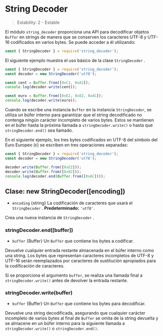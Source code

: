 # String Decoder

<!--introduced_in=v0.10.0-->

> Estability: 2 - Estable

El módulo `string_decoder` proporciona una API para decodificar objetos `Buffer` en strings de manera que se conserven los caracteres UTF-8 y UTF-16 codificados en varios bytes. Se puede acceder a él utilizando:

```js
const { StringDecoder } = require('string_decoder');
```

El siguiente ejemplo muestra el uso básico de la clase `StringDecoder` .

```js
const { StringDecoder } = require('string_decoder');
const decoder = new StringDecoder('utf8');

const cent = Buffer.from([0xC2, 0xA2]);
console.log(decoder.write(cent));

const euro = Buffer.from([0xE2, 0x82, 0xAC]);
console.log(decoder.write(euro));
```

Cuando se escribe una instancia `Buffer` en la instancia `StringDecoder`, se utiliza un búfer interno para garantizar que el string decodificado no contenga ningún carácter incompleto de varios bytes. Estos se mantienen en el búfer hasta la próxima llamada a `stringDecoder.write()` o hasta que `stringDecoder.end()` sea llamado.

En el siguiente ejemplo, los tres bytes codificados en UTF-8 del símbolo del Euro Europeo (`€`) se escriben en tres operaciones separadas:

```js
const { StringDecoder } = require('string_decoder');
const decoder = new StringDecoder('utf8');

decoder.write(Buffer.from([0xE2]));
decoder.write(Buffer.from([0x82]));
console.log(decoder.end(Buffer.from([0xAC])));
```

## Clase: new StringDecoder([encoding])

<!-- YAML
added: v0.1.99
-->

* `encoding` {string} La codificación de caracteres que usará el `StringDecoder` . **Predeterminado:** `'utf8'`.

Crea una nueva instancia de `StringDecoder` .

### stringDecoder.end([buffer])

<!-- YAML
added: v0.9.3
-->

* `buffer` {Buffer} Un `Buffer` que contiene los bytes a codificar.

Devuelve cualquier entrada restante almacenada en el búfer interno como una string. Los bytes que representan caracteres incompletos de UTF-8 y UTF-16 serán reemplazados por caracteres de sustitución apropiados para la codificación de caracteres.

Si se proporciona el argumento `buffer`, se realiza una llamada final a `stringDecoder.write()` antes de devolver la entrada restante.

### stringDecoder.write(buffer)

<!-- YAML
added: v0.1.99
changes:

  - version: v8.0.0
    pr-url: https://github.com/nodejs/node/pull/9618
    description: Each invalid character is now replaced by a single replacement
                 character instead of one for each individual byte.
-->

* `buffer` {Buffer} Un `Buffer` que contiene los bytes para decodificar.

Devuelve una string decodificada, asegurando que cualquier carácter incompleto de varios bytes al final de `Buffer` se omita de la string devuelta y se almacene en un búfer interno para la siguiente llamada a `stringDecoder.write()` o `stringDecoder.end()`.